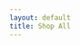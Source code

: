 ```yaml
---
layout: default
title: Shop All
---
```


<html lang="en">
<head>
    <meta charset="UTF-8">
    <meta name="viewport" content="width=device-width, initial-scale=1.0">
    <title>Shop All</title>

</head>
<body>
    
</body>
</html>